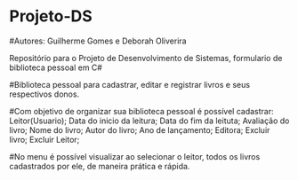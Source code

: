 # Projeto-DS
#Autores: Guilherme Gomes e Deborah Oliverira

Repositório para o Projeto de Desenvolvimento de Sistemas, formulario de biblioteca pessoal em C#

#Biblioteca pessoal para cadastrar, editar e registrar livros e seus respectivos donos. 

#Com objetivo de organizar sua biblioteca pessoal é possível cadastrar:
Leitor(Usuario);
Data do inicio da leitura;
Data do fim da leituta;
Avaliação do livro;
Nome do livro;
Autor do livro;
Ano de lançamento;
Editora;
Excluir livro;
Excluir Leitor;

#No menu é possível visualizar ao selecionar o leitor, todos os livros cadastrados por ele, de maneira prática e rápida.
